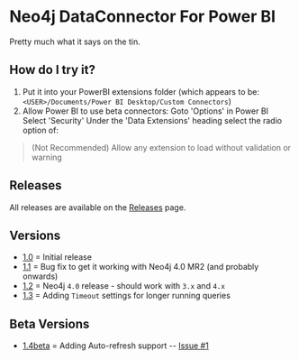 # Neo4j DataConnector For Power BI

Pretty much what it says on the tin. 

## How do I try it?

1. Put it into your PowerBI extensions folder
  (which appears to be: `<USER>/Documents/Power BI Desktop/Custom Connectors`) 
2. Allow Power BI to use beta connectors:
  Goto 'Options' in Power BI
  Select 'Security'
  Under the 'Data Extensions' heading select the radio option of:
  > (Not Recommended) Allow any extension to load without validation or warning

## Releases

All releases are available on the [Releases](https://github.com/cskardon/Neo4jDataConnectorForPowerBi/releases) page.

## Versions

* [1.0](https://github.com/cskardon/Neo4jDataConnectorForPowerBi/releases/tag/1.0.0) = Initial release
* [1.1](https://github.com/cskardon/Neo4jDataConnectorForPowerBi/releases/tag/1.1.0) = Bug fix to get it working with Neo4j 4.0 MR2 (and probably onwards)
* [1.2](https://github.com/cskardon/Neo4jDataConnectorForPowerBi/releases/tag/1.2.0) = Neo4j `4.0` release - should work with `3.x` and `4.x`
* [1.3](https://github.com/cskardon/Neo4jDataConnectorForPowerBi/releases/tag/1.3.0) = Adding `Timeout` settings for longer running queries

## Beta Versions

* [1.4beta](https://github.com/cskardon/Neo4jDataConnectorForPowerBi/releases/tag/1.4.0-beta) = Adding Auto-refresh support -- [Issue #1](https://github.com/cskardon/Neo4jDataConnectorForPowerBi/issues/1)